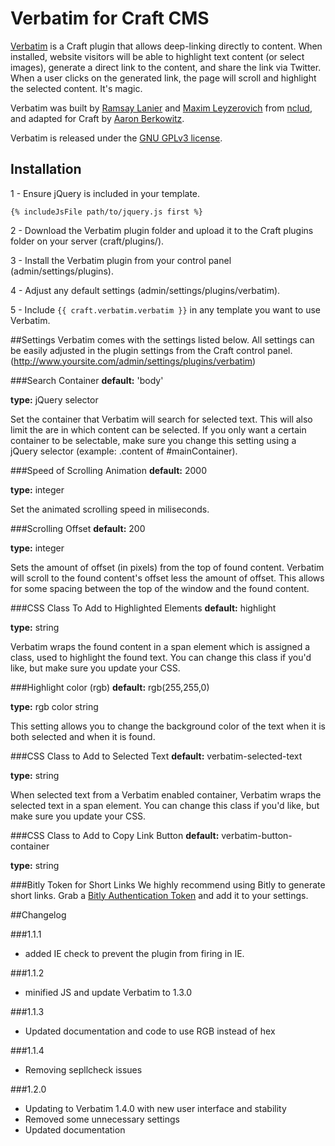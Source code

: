 Verbatim for Craft CMS
===========

[Verbatim](http://verbat.im/) is a Craft plugin that allows deep-linking directly to content. When installed, website visitors will be able to highlight text content (or select images), generate a direct link to the content, and share the link via Twitter. When a user clicks on the generated link, the page will scroll and highlight the selected content. It's magic.

Verbatim was built by [Ramsay Lanier](https://github.com/ramsaylanier) and [Maxim Leyzerovich](https://github.com/duqe) from [nclud](http://nclud.com), and adapted for Craft by [Aaron Berkowitz](https://github.com/aberkie).

Verbatim is released under the [GNU GPLv3 license](http://www.gnu.org/licenses/gpl.html). 

## Installation
1 - Ensure jQuery is included in your template.
```
{% includeJsFile path/to/jquery.js first %}
```
2 - Download the Verbatim plugin folder and upload it to the Craft plugins folder on your server (craft/plugins/).

3 - Install the Verbatim plugin from your control panel (admin/settings/plugins). 

4 - Adjust any default settings (admin/settings/plugins/verbatim).

5 - Include `{{ craft.verbatim.verbatim }}` in any template you want to use Verbatim.

##Settings
Verbatim comes with the settings listed below. All settings can be easily adjusted in the plugin settings from the Craft control panel. (http://www.yoursite.com/admin/settings/plugins/verbatim)

###Search Container
**default:** 'body'

**type:** jQuery selector

Set the container that Verbatim will search for selected text. This will also limit the are in which content can be selected. If you only want a certain container to be selectable, make sure you change this setting using a jQuery selector (example: .content of #mainContainer).

###Speed of Scrolling Animation
**default:** 2000

**type:** integer

Set the animated scrolling speed in miliseconds. 

###Scrolling Offset
**default:** 200

**type:** integer

Sets the amount of offset (in pixels) from the top of found content. Verbatim will scroll to the found content's offset less the amount of offset. This allows for some spacing between the top of the window and the found content.

###CSS Class To Add to Highlighted Elements
**default:** highlight

**type:** string

Verbatim wraps the found content in a span element which is assigned a class, used to highlight the found text. You can change this class if you'd like, but make sure you update your CSS.

###Highlight color (rgb)
**default:** rgb(255,255,0)

**type:** rgb color string

This setting allows you to change the background color of the text when it is both selected and when it is found.

###CSS Class to Add to Selected Text
**default:** verbatim-selected-text

**type:** string

When selected text from a Verbatim enabled container, Verbatim wraps the selected text in a span element. You can change this class if you'd like, but make sure you update your CSS.


###CSS Class to Add to Copy Link Button
**default:** verbatim-button-container

**type:** string

###Bitly Token for Short Links
We highly recommend using Bitly to generate short links. Grab a [Bitly Authentication Token](http://dev.bitly.com/get_started.html) and add it to your settings.


##Changelog

###1.1.1
* added IE check to prevent the plugin from firing in IE.

###1.1.2
* minified JS and update Verbatim to 1.3.0

###1.1.3
* Updated documentation and code to use RGB instead of hex

###1.1.4
* Removing sepllcheck issues

###1.2.0
* Updating to Verbatim 1.4.0 with new user interface and stability
* Removed some unnecessary settings
* Updated documentation
